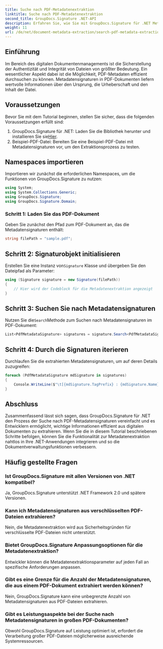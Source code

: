 ```yaml
---
title: Suche nach PDF-Metadatenextraktion
linktitle: Suche nach PDF-Metadatenextraktion
second_title: GroupDocs.Signature .NET-API
description: Erfahren Sie, wie Sie mit GroupDocs.Signature für .NET Metadatensignaturen aus PDF-Dokumenten suchen und extrahieren. Steigern Sie Ihre Fähigkeiten zur Dokumentenverwaltung.
weight: 11
url: /de/net/document-metadata-extraction/search-pdf-metadata-extraction/
---
```

## Einführung
Im Bereich des digitalen Dokumentenmanagements ist die Sicherstellung der Authentizität und Integrität von Dateien von größter Bedeutung. Ein wesentlicher Aspekt dabei ist die Möglichkeit, PDF-Metadaten effizient durchsuchen zu können. Metadatensignaturen in PDF-Dokumenten liefern wertvolle Informationen über den Ursprung, die Urheberschaft und den Inhalt der Datei.
## Voraussetzungen
Bevor Sie mit dem Tutorial beginnen, stellen Sie sicher, dass die folgenden Voraussetzungen erfüllt sind:
1.  GroupDocs.Signature für .NET: Laden Sie die Bibliothek herunter und installieren Sie sie[Hier](https://releases.groupdocs.com/signature/net/).
2. Beispiel-PDF-Datei: Bereiten Sie eine Beispiel-PDF-Datei mit Metadatensignaturen vor, um den Extraktionsprozess zu testen.

## Namespaces importieren
Importieren wir zunächst die erforderlichen Namespaces, um die Funktionen von GroupDocs.Signature zu nutzen:
```csharp
using System;
using System.Collections.Generic;
using GroupDocs.Signature;
using GroupDocs.Signature.Domain;
```
### Schritt 1: Laden Sie das PDF-Dokument
Geben Sie zunächst den Pfad zum PDF-Dokument an, das die Metadatensignaturen enthält:
```csharp
string filePath = "sample.pdf";
```
## Schritt 2: Signaturobjekt initialisieren
 Erstellen Sie eine Instanz von`Signature` Klasse und übergeben Sie den Dateipfad als Parameter:
```csharp
using (Signature signature = new Signature(filePath))
{
    // Hier wird der Codeblock für die Metadatenextraktion angezeigt
}
```
## Schritt 3: Suchen Sie nach Metadatensignaturen
 Nutzen Sie die`Search`Methode zum Suchen nach Metadatensignaturen im PDF-Dokument:
```csharp
List<PdfMetadataSignature> signatures = signature.Search<PdfMetadataSignature>(SignatureType.Metadata);
```
## Schritt 4: Durch die Signaturen iterieren
Durchlaufen Sie die extrahierten Metadatensignaturen, um auf deren Details zuzugreifen:
```csharp
foreach (PdfMetadataSignature mdSignature in signatures)
{
    Console.WriteLine($"\t[{mdSignature.TagPrefix} : {mdSignature.Name}] = {mdSignature.Value} ({mdSignature.Type})");
}
```

## Abschluss
Zusammenfassend lässt sich sagen, dass GroupDocs.Signature für .NET den Prozess der Suche nach PDF-Metadatensignaturen vereinfacht und es Entwicklern ermöglicht, wichtige Informationen effizient aus digitalen Dokumenten zu extrahieren. Wenn Sie die in diesem Tutorial beschriebenen Schritte befolgen, können Sie die Funktionalität zur Metadatenextraktion nahtlos in Ihre .NET-Anwendungen integrieren und so die Dokumentverwaltungsfunktionen verbessern.
## Häufig gestellte Fragen
### Ist GroupDocs.Signature mit allen Versionen von .NET kompatibel?
Ja, GroupDocs.Signature unterstützt .NET Framework 2.0 und spätere Versionen.
### Kann ich Metadatensignaturen aus verschlüsselten PDF-Dateien extrahieren?
Nein, die Metadatenextraktion wird aus Sicherheitsgründen für verschlüsselte PDF-Dateien nicht unterstützt.
### Bietet GroupDocs.Signature Anpassungsoptionen für die Metadatenextraktion?
Entwickler können die Metadatenextraktionsparameter auf jeden Fall an spezifische Anforderungen anpassen.
### Gibt es eine Grenze für die Anzahl der Metadatensignaturen, die aus einem PDF-Dokument extrahiert werden können?
Nein, GroupDocs.Signature kann eine unbegrenzte Anzahl von Metadatensignaturen aus PDF-Dateien extrahieren.
### Gibt es Leistungsaspekte bei der Suche nach Metadatensignaturen in großen PDF-Dokumenten?
Obwohl GroupDocs.Signature auf Leistung optimiert ist, erfordert die Verarbeitung großer PDF-Dateien möglicherweise ausreichende Systemressourcen.